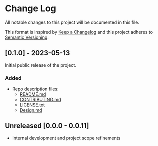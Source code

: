 
# Change Log
All notable changes to this project will be documented in this file.
 
This format is inspired by [Keep a Changelog](http://keepachangelog.com/)
and this project adheres to [Semantic Versioning](http://semver.org/).
 
## [0.1.0] - 2023-05-13
 
Initial public release of the project. 
 
### Added
- Repo description files:
    - [README.md](README.md)
    - [CONTRIBUTING.md](CONTRIBUTING.md)
    - [LICENSE.txt](LICENSE.txt)
    - [Design.md](Design.md)

## Unreleased [0.0.0 - 0.0.11]
- Internal development and project scope refinements